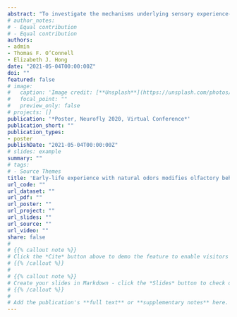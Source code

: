 ```yaml
---
abstract: "To investigate the mechanisms underlying sensory experience-dependent changes in behavior and perception, we studied how chronic exposure of *Drosophila melanogaster* to an odor affects its behavioral responses towards that odor, using a naturalistic behavioral task. Young flies were exposed for two days to natural odors, and their behavior towards those specific odors was evaluated one day later using a trap assay. The dynamics of the flies’ arrival, exploration, and entry into the traps were measured using machine vision enabled fly tracking. When allowed to choose between two traps, each baited with a different odor, flies exposed to appetitive odors like banana or pineapple selectively entered the trap baited with the exposure odor earlier and at higher frequency compared to control flies. However, the time of first landing and number of landings on a trap was similar across all groups of flies, suggesting that prior odor experience did not affect the ability of flies to detect the odor. In a complementary experiment, flies exposed to an aversive odor, onion, exited an environment odorized with onion less frequently compared to flies exposed to other natural odors. These results show that odor exposure in early life under naturalistic conditions can change behavioral responses towards that odor. They also suggest that early exposure may affect the meaning of the odor to the animal, for instance, by increasing its appetitiveness and/or decreasing its perceived associated risk. We propose that changes in olfactory behavior driven by odor experience are likely encoded in higher olfactory areas."
# author_notes:
# - Equal contribution
# - Equal contribution
authors:
- admin
- Thomas F. O’Connell
- Elizabeth J. Hong
date: "2021-05-04T00:00:00Z"
doi: ""
featured: false
# image:
#   caption: 'Image credit: [**Unsplash**](https://unsplash.com/photos/jdD8gXaTZsc)'
#   focal_point: ""
#   preview_only: false
# projects: []
publication: '*Poster, Neurofly 2020, Virtual Conference*'
publication_short: ""
publication_types:
- poster
publishDate: "2021-05-04T00:00:00Z"
# slides: example
summary: ""
# tags:
# - Source Themes
title: 'Early-life experience with natural odors modifies olfactory behavior in Drosophila'
url_code: ""
url_dataset: ""
url_pdf: ""
url_poster: ""
url_project: ""
url_slides: ""
url_source: ""
url_video: ""
share: false
# 
# {{% callout note %}}
# Click the *Cite* button above to demo the feature to enable visitors to import publication metadata into their reference management software.
# {{% /callout %}}
# 
# {{% callout note %}}
# Create your slides in Markdown - click the *Slides* button to check out the example.
# {{% /callout %}}
# 
# Add the publication's **full text** or **supplementary notes** here. You can use rich formatting such as including [code, math, and images](https://docs.hugoblox.com/content/writing-markdown-latex/).
---
```


